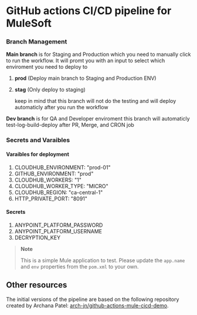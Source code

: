 # GitHub actions CI/CD pipeline for MuleSoft 
### Branch Management
  **Main branch** is for Staging and Production which you need to manually click to run the workflow. It will promt you with an input to select which enviroment you need to deploy to 
  1. **prod** (Deploy main branch to Staging and Production ENV)
  2. **stag** (Only deploy to staging)

     keep in mind that this branch will not do the testing and will deploy automaticly after you run the workflow
  
  **Dev branch** is for QA and Developer enviroment this branch will automaticly test-log-build-deploy after PR, Merge, and CRON job 

### Secrets and Varaibles
#### Varaibles for deployment
 1. CLOUDHUB_ENVIRONMENT: "prod-01"
 2. GITHUB_ENVIRONMENT: "prod"
 3. CLOUDHUB_WORKERS: "1"
 4. CLOUDHUB_WORKER_TYPE: "MICRO"
 5. CLOUDHUB_REGION: "ca-central-1"
 6. HTTP_PRIVATE_PORT: "8091"
#### Secrets
 1. ANYPOINT_PLATFORM_PASSWORD
 2. ANYPOINT_PLATFORM_USERNAME
 3. DECRYPTION_KEY

> **Note**
> 
> This is a simple Mule application to test. Please update the `app.name` and `env` properties from the `pom.xml` to your own.

## Other resources

The initial versions of the pipeline are based on the following repository created by Archana Patel: [arch-jn/github-actions-mule-cicd-demo](https://github.com/arch-jn/github-actions-mule-cicd-demo).
